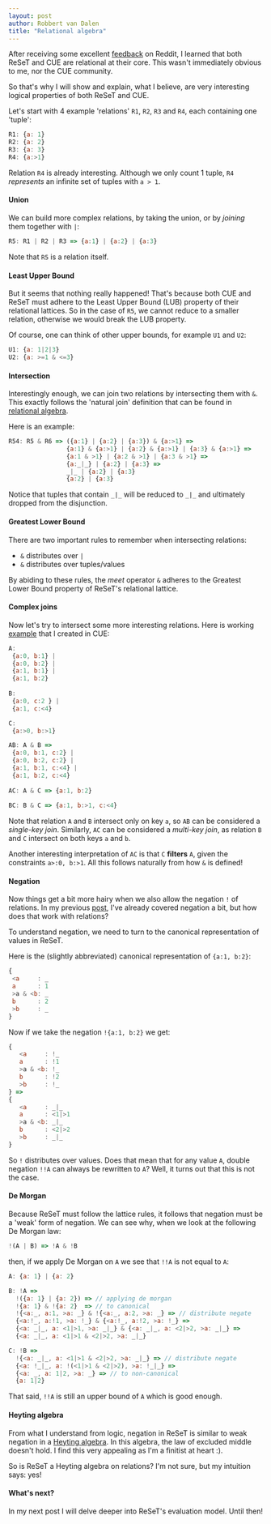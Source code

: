 ```yaml
---
layout: post
author: Robbert van Dalen
title: "Relational algebra"
---
```

After receiving some excellent [feedback](https://old.reddit.com/r/ProgrammingLanguages/comments/uukxvp/reset_set_based_programming_language/) on Reddit, I learned that both ReSeT and CUE are relational at their core.
This wasn't immediately obvious to me, nor the CUE community. 

So that's why I will show and explain, what I believe, are very interesting logical properties of both ReSeT and CUE.

Let's start with 4 example 'relations' `R1`, `R2`, `R3` and `R4`, each containing one 'tuple':
```javascript
R1: {a: 1}
R2: {a: 2}
R3: {a: 3}
R4: {a:>1}
```
Relation `R4` is already interesting. Although we only count 1 tuple, `R4` *represents* an infinite set of tuples with `a > 1`.

#### Union
We can build more complex relations, by taking the union, or by *joining* them together with `|`:
```javascript
R5: R1 | R2 | R3 => {a:1} | {a:2} | {a:3}
```
Note that `R5` is a relation itself.
                    
#### Least Upper Bound
But it seems that nothing really happened! That's because both CUE and ReSeT must adhere to the Least Upper Bound (LUB) 
property of their relational lattices. 
So in the case of `R5`, we cannot reduce to a smaller relation, otherwise we would break the LUB property.

Of course, one can think of other upper bounds, for example `U1` and `U2`:
```javascript
U1: {a: 1|2|3}
U2: {a: >=1 & <=3}
```
#### Intersection
Interestingly enough, we can join two relations by intersecting them with `&`.
This exactly follows the 'natural join' definition that can be found in [relational algebra](https://en.wikipedia.org/wiki/Relational_algebra). 

Here is an example:
```javascript
R54: R5 & R6 => ({a:1} | {a:2} | {a:3}) & {a:>1} => 
                {a:1} & {a:>1} | {a:2} & {a:>1} | {a:3} & {a:>1} =>
                {a:1 & >1} | {a:2 & >1} | {a:3 & >1} =>
                {a:_|_} | {a:2} | {a:3} =>
                _|_ | {a:2} | {a:3}
                {a:2} | {a:3}
```
Notice that tuples that contain `_|_` will be reduced to `_|_` and ultimately dropped from the disjunction. 
#### Greatest Lower Bound
There are two important rules to remember when intersecting relations:

* `&` distributes over `|`
* `&` distributes over tuples/values

By abiding to these rules, the *meet* operator `&` adheres to the Greatest Lower Bound property of ReSeT's relational lattice.
#### Complex joins
Now let's try to intersect some more interesting relations. Here is working [example](https://cuelang.org/play/?id=TCFw0ZL5DN9#cue@export@cue) that I created in CUE:
```javascript
A: 
 {a:0, b:1} | 
 {a:0, b:2} | 
 {a:1, b:1} | 
 {a:1, b:2}
 
B: 
 {a:0, c:2 } |
 {a:1, c:<4}

C: 
 {a:>0, b:>1}

AB: A & B => 
 {a:0, b:1, c:2} | 
 {a:0, b:2, c:2} | 
 {a:1, b:1, c:<4} |
 {a:1, b:2, c:<4}
  
AC: A & C => {a:1, b:2}
  
BC: B & C => {a:1, b:>1, c:<4}
```
Note that relation `A` and `B` intersect only on key `a`, so `AB` can be considered a *single-key join*.
Similarly, `AC` can be considered a *multi-key join*, as relation `B` and `C` intersect on both keys `a` and `b`. 

Another interesting interpretation of `AC` is that `C` **filters** `A`, given the constraints `a>:0, b:>1`.
All this follows naturally from how `&` is defined!

#### Negation
Now things get a bit more hairy when we also allow the negation `!` of relations. 
In my previous [post](https://odipar.github.io/reset/2022/05/20/introduction.html), I've already covered negation a bit, but how does that work with relations?

To understand negation, we need to turn to the canonical representation of values in ReSeT. 

Here is the (slightly abbreviated) canonical representation of `{a:1, b:2}`:
```javascript
{
 <a     : _
 a      : 1
 >a & <b: _
 b      : 2
 >b     : _ 
}
```
Now if we take the negation `!{a:1, b:2}` we get:
```javascript 
{
   <a     : !_
   a      : !1
   >a & <b: !_
   b      : !2
   >b     : !_ 
} =>
{
   <a     : _|_
   a      : <1|>1
   >a & <b: _|_
   b      : <2|>2
   >b     : _|_
}
```
So `!` distributes over values. Does that mean that for any value `A`, double negation `!!A` can always be rewritten to `A`?
Well, it turns out that this is not the case.
#### De Morgan
Because ReSeT must follow the lattice rules, it follows that negation must be a 'weak' form of negation.
We can see why, when we look at the following De Morgan law:
```javascript
!(A | B) => !A & !B
```
then, if we apply De Morgan on `A` we see that `!!A` is not equal to `A`:
```javascript
A: {a: 1} | {a: 2}

B: !A => 
  !({a: 1} | {a: 2}) => // applying de morgan
  !{a: 1} & !{a: 2}  => // to canonical
  !{<a:_, a:1, >a: _} & !{<a:_, a:2, >a: _} => // distribute negate
  {<a:!_, a:!1, >a: !_} & {<a:!_, a:!2, >a: !_} =>
  {<a: _|_, a: <1|>1, >a: _|_} & {<a: _|_, a: <2|>2, >a: _|_} =>
  {<a: _|_, a: <1|>1 & <2|>2, >a: _|_}

C: !B => 
  !{<a: _|_, a: <1|>1 & <2|>2, >a: _|_} => // distribute negate 
  {<a: !_|_, a: !(<1|>1 & <2|>2), >a: !_|_} =>
  {<a: _, a: 1|2, >a: _} => // to non-canonical
  {a: 1|2}
```
That said, `!!A` is still an upper bound of `A` which is good enough.
#### Heyting algebra
From what I understand from logic, negation in ReSeT is similar to weak negation in a [Heyting algebra](https://en.wikipedia.org/wiki/Heyting_algebra). 
In this algebra, the law of excluded middle doesn't hold. I find this very appealing as I'm a finitist at heart :).

So is ReSeT a Heyting algebra on relations? I'm not sure, but my intuition says: yes!

#### What's next?
In my next post I will delve deeper into ReSeT's evaluation model. Until then!